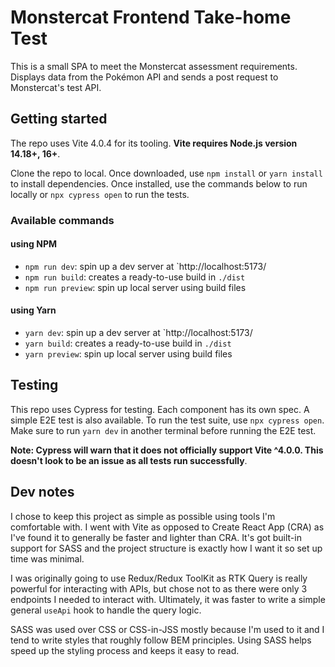 # Monstercat Frontend Take-home Test

This is a small SPA to meet the Monstercat assessment requirements. Displays data from the Pokémon API and sends a post request to Monstercat's test API.

## Getting started
The repo uses Vite 4.0.4 for its tooling. **Vite requires Node.js version 14.18+, 16+**.

Clone the repo to local. Once downloaded, use `npm install` or `yarn install` to install dependencies. Once installed, use the commands below to run locally or `npx cypress open` to run the tests.

### Available commands 

#### using NPM

- `npm run dev`: spin up a dev server at `http://localhost:5173/
- `npm run build`: creates a ready-to-use build in `./dist`
- `npm run preview`: spin up local server using build files

#### using Yarn

- `yarn dev`: spin up a dev server at `http://localhost:5173/
- `yarn build`: creates a ready-to-use build in `./dist`
- `yarn preview`: spin up local server using build files

## Testing
This repo uses Cypress for testing. Each component has its own spec. A simple E2E test is also available. To run the test suite, use `npx cypress open`. Make sure to run `yarn dev` in another terminal before running the E2E test.

**Note: Cypress will warn that it does not officially support Vite ^4.0.0. This doesn't look to be an issue as all tests run successfully**.

## Dev notes
I chose to keep this project as simple as possible using tools I'm comfortable with. I went with Vite as opposed to Create React App (CRA) as I've found it to generally be faster and lighter than CRA. It's got built-in support for SASS and the project structure is exactly how I want it so set up time was minimal. 

I was originally going to use Redux/Redux ToolKit as RTK Query is really powerful for interacting with APIs, but chose not to as there were only 3 endpoints I needed to interact with. Ultimately, it was faster to write a simple general `useApi` hook to handle the query logic.

SASS was used over CSS or CSS-in-JSS mostly because I'm used to it and I tend to write styles that roughly follow BEM principles. Using SASS helps speed up the styling process and keeps it easy to read. 